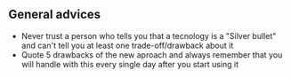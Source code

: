 ## General advices
- Never trust a person who tells you that a tecnology is a "Silver bullet" and can't tell you at least one trade-off/drawback about it
- Quote 5 drawbacks of the new aproach and always remember that you will handle with this every single day after you start using it
